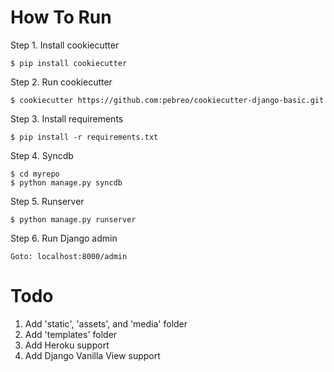 How To Run
==========

Step 1. Install cookiecutter
```   
$ pip install cookiecutter      
```
Step 2. Run cookiecutter 
```
$ cookiecutter https://github.com:pebreo/cookiecutter-django-basic.git
```
Step 3. Install requirements
```
$ pip install -r requirements.txt
```

Step 4. Syncdb
```
$ cd myrepo
$ python manage.py syncdb
```
Step 5. Runserver
```    
$ python manage.py runserver
```
Step 6. Run Django admin
```
Goto: localhost:8000/admin
```
Todo
=====
1. Add 'static', 'assets', and 'media' folder
2. Add 'templates' folder
1. Add Heroku support
2. Add Django Vanilla View support
